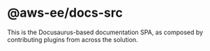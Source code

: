 # @aws-ee/docs-src

This is the Docusaurus-based documentation SPA, as composed by contributing plugins from across the solution.

